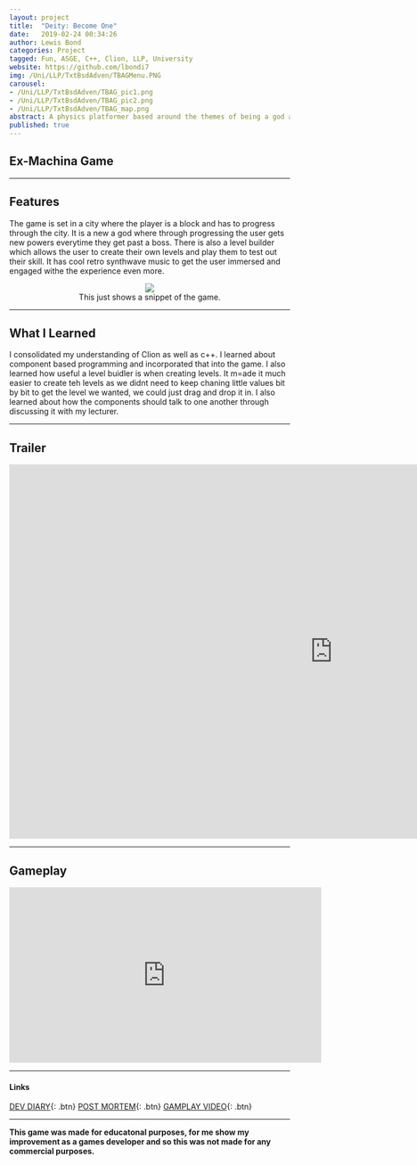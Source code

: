 ```yaml
---
layout: project
title:  "Deity: Become One"
date:   2019-02-24 00:34:26
author: Lewis Bond
categories: Project
tagged: Fun, ASGE, C++, Clion, LLP, University
website: https://github.com/lbondi7
img: /Uni/LLP/TxtBsdAdven/TBAGMenu.PNG
carousel:
- /Uni/LLP/TxtBsdAdven/TBAG_pic1.png
- /Uni/LLP/TxtBsdAdven/TBAG_pic2.png
- /Uni/LLP/TxtBsdAdven/TBAG_map.png
abstract: A physics platformer based around the themes of being a god and manipulation
published: true
---
```


## Ex-Machina Game

---

## Features

The game is set in a city where the player is a block and has to progress through the city. It is a new a god where through progressing the user gets new powers everytime they get past a boss. There is also a level builder which allows the user to create their own levels and play them to test out their skill. It has cool retro synthwave music to get the user immersed and engaged withe the experience even more.

<center>
<figure>
    <a href="/assets/img/blog/Uni/LLP/Ex-MachinaDevDiary/DeityBO.gif"><img src="/assets/img/blog/Uni/LLP/Ex-MachinaDevDiary/DeityBO.gif"></a>
    <figcaption>This just shows a snippet of the game.</figcaption>
</figure>
</center>

---

## What I Learned

I consolidated my understanding of Clion as well as c++. I learned about component based programming and incorporated that into the game. I also learned how useful a level buidler is when creating levels. It m=ade it much easier to create teh levels as we didnt need to keep chaning little values bit by bit to get the level we wanted, we could just drag and drop it in. I also learned about how the components should talk to one another through discussing it with my lecturer.

---

## Trailer

<p style="text-align: center">
<iframe width="1159" height="672" src="https://www.youtube.com/embed/GBajYHEbLPI" frameborder="0" allow="accelerometer; autoplay; encrypted-media; gyroscope; picture-in-picture" allowfullscreen></iframe>
</p>

---

## Gameplay

<p style="text-align: center">
<iframe width="560" height="315" src="https://www.youtube.com/embed/l131Fc57Yfs" frameborder="0" allow="accelerometer; autoplay; encrypted-media; gyroscope; picture-in-picture" allowfullscreen></iframe>
</p>

---

#### Links

[DEV DIARY](https://lbondi7.github.io/developer%20diary/low%20level%20programming%20dev%20diary/ex-machina%20dev%20diary/llp-dd-ExMachina-1){: .btn}
[POST MORTEM](https://lbondi7.github.io/developer%20diary/low%20level%20programming%20dev%20diary/ex-machina%20dev%20diary/post%20mortem/llp-dd-ExMachina-post_mortem){: .btn}
[GAMPLAY VIDEO](https://www.youtube.com/watch?v=l131Fc57Yfs){: .btn}

---

**This game was made for educatonal purposes, for me show my improvement as a games developer and so this was not made for any commercial purposes.** 
